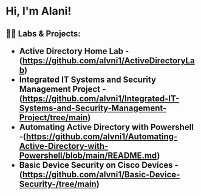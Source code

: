 <h1>Hi, I'm Alani! 

<h2>👨‍💻 Labs & Projects:

- <b>Active Directory Home Lab</b>
  -(https://github.com/alvni1/ActiveDirectoryLab)
- <b>Integrated IT Systems and Security Management Project 
  -(https://github.com/alvni1/Integrated-IT-Systems-and-Security-Management-Project/tree/main)
- <b>Automating Active Directory with Powershell</b>
  -(https://github.com/alvni1/Automating-Active-Directory-with-Powershell/blob/main/README.md)
- <b>Basic Device Security on Cisco Devices</b>
   -(https://github.com/alvni1/Basic-Device-Security-/tree/main)
  
  
  


<!--
**joshmadakor1/joshmadakor1** is a ✨ _special_ ✨ repository because its `README.md` (this file) appears on your GitHub profile
Here are some ideas to get you started:

- 🔭 I’m currently working on ...
- 🌱 I’m currently learning ...
- 👯 I’m looking to collaborate on ...
- 🤔 I’m looking for help with ...
- 💬 Ask me about ...
- 📫 How to reach me: ...
- 😄 Pronouns: ...
- ⚡ Fun fact: ...
-->

